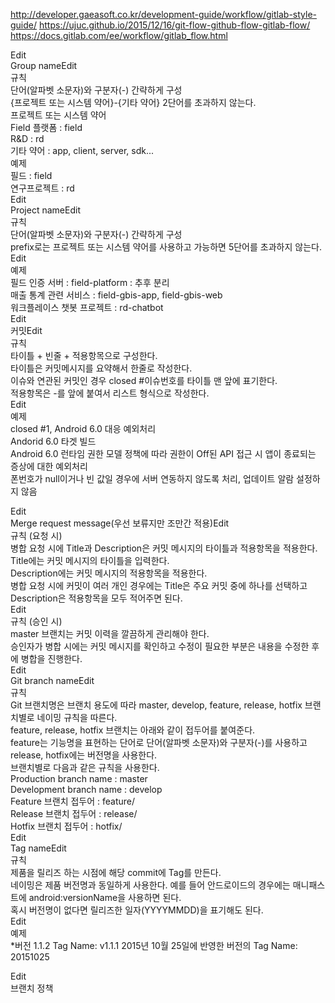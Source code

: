 http://developer.gaeasoft.co.kr/development-guide/workflow/gitlab-style-guide/
https://ujuc.github.io/2015/12/16/git-flow-github-flow-gitlab-flow/
https://docs.gitlab.com/ee/workflow/gitlab_flow.html

Edit          
Group nameEdit          
규칙          
단어(알파벳 소문자)와 구분자(-) 간략하게 구성          
{프로젝트 또는 시스템 약어}-{기타 약어} 2단어를 초과하지 않는다.          
프로젝트 또는 시스템 약어          
Field 플랫폼 : field          
R&D : rd          
기타 약어 : app, client, server, sdk...          
예제          
필드 : field          
연구프로젝트 : rd          
Edit          
Project nameEdit          
규칙          
단어(알파벳 소문자)와 구분자(-) 간략하게 구성          
prefix로는 프로젝트 또는 시스템 약어를 사용하고 가능하면 5단어를 초과하지 않는다.          
Edit          
예제          
필드 인증 서버 : field-platform : 추후 분리          
매출 통계 관련 서비스 : field-gbis-app, field-gbis-web          
워크플레이스 챗봇 프로젝트 : rd-chatbot          
Edit          
커밋Edit          
규칙          
타이틀 + 빈줄 + 적용항목으로 구성한다.          
타이틀은 커밋메시지를 요약해서 한줄로 작성한다.          
이슈와 연관된 커밋인 경우 closed #이슈번호를 타이틀 맨 앞에 표기한다.          
적용항목은 -를 앞에 붙여서 리스트 형식으로 작성한다.          
Edit          
예제          
closed #1, Android 6.0 대응 예외처리          
Andorid 6.0 타겟 빌드          
Android 6.0 런타임 권한 모델 정책에 따라 권한이 Off된 API 접근 시 앱이 종료되는 증상에 대한 예외처리          
폰번호가 null이거나 빈 값일 경우에 서버 연동하지 않도록 처리, 업데이트 알람 설정하지 않음          
          
Edit          
Merge request message(우선 보류지만 조만간 적용)Edit          
규칙 (요청 시)          
병합 요청 시에 Title과 Description은 커밋 메시지의 타이틀과 적용항목을 적용한다.          
Title에는 커밋 메시지의 타이틀을 입력한다.          
Description에는 커밋 메시지의 적용항목을 적용한다.          
병합 요청 시에 커밋이 여러 개인 경우에는 Title은 주요 커밋 중에 하나를 선택하고 Description은 적용항목을 모두 적어주면 된다.          
Edit          
규칙 (승인 시)          
master 브랜치는 커밋 이력을 깔끔하게 관리해야 한다.          
승인자가 병합 시에는 커밋 메시지를 확인하고 수정이 필요한 부분은 내용을 수정한 후에 병합을 진행한다.          
Edit          
Git branch nameEdit          
규칙          
Git 브랜치명은 브랜치 용도에 따라 master, develop, feature, release, hotfix 브랜치별로 네이밍 규칙을 따른다.          
feature, release, hotfix 브랜치는 아래와 같이 접두어를 붙여준다.          
feature는 기능명을 표현하는 단어로 단어(알파벳 소문자)와 구분자(-)를 사용하고 release, hotfix에는 버전명을 사용한다.          
브랜치별로 다음과 같은 규칙을 사용한다.          
Production branch name : master          
Development branch name : develop          
Feature 브랜치 접두어 : feature/          
Release 브랜치 접두어 : release/          
Hotfix 브랜치 접두어 : hotfix/          
Edit          
Tag nameEdit          
규칙          
제품을 릴리즈 하는 시점에 해당 commit에 Tag를 만든다.          
네이밍은 제품 버전명과 동일하게 사용한다. 예를 들어 안드로이드의 경우에는 매니패스트에 android:versionName을 사용하면 된다.          
혹시 버전명이 없다면 릴리즈한 일자(YYYYMMDD)을 표기해도 된다.          
Edit          
예제          
*버전 1.1.2 Tag Name: v1.1.1 2015년 10월 25일에 반영한 버전의 Tag Name: 20151025          
          
Edit          
브랜치 정책          
                              
